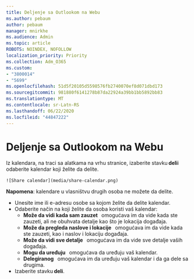 ```yaml
---
title: Deljenje sa Outlookom na Webu
ms.author: pebaum
author: pebaum
manager: mnirkhe
ms.audience: Admin
ms.topic: article
ROBOTS: NOINDEX, NOFOLLOW
localization_priority: Priority
ms.collection: Adm_O365
ms.custom:
- "3800014"
- "5699"
ms.openlocfilehash: 51d5f20105d5598576fb2740070ef8d071dbd173
ms.sourcegitcommit: 981880f6141278b87da22924a39bb1bb5892bb83
ms.translationtype: MT
ms.contentlocale: sr-Latn-RS
ms.lasthandoff: 06/22/2020
ms.locfileid: "44847222"
---
```

# <a name="sharing-with-outlook-on-the-web"></a>Deljenje sa Outlookom na Webu

Iz kalendara, na traci sa alatkama na vrhu stranice, izaberite stavku **deli**i odaberite kalendar koji želite da delite.

    ![Share calendar](media/share-calendar.png)

**Napomena**: kalendare u vlasništvu drugih osoba ne možete da delite.

- Unesite ime ili e-adresu osobe sa kojom želite da delite kalendar.
- Odaberite način na koji želite da osoba koristi vaš kalendar:
    - **Može da vidi kada sam zauzet**   omogućava im da vide kada ste zauzeti, ali ne obuhvata detalje kao što je lokacija događaja.
    - **Može da pregleda naslove i lokacije**   omogućava im da vide kada ste zauzeti, kao i naslov i lokaciju događaja.
    - **Može da vidi sve detalje**   omogućava im da vide sve detalje vaših događaja.
    - **Mogu da uređuju**   omogućava da uređuju vaš kalendar.
    - **Delegiranog**   omogućava im da uređuju vaš kalendar i da ga dele sa drugima.
- Izaberite stavku **deli**.

